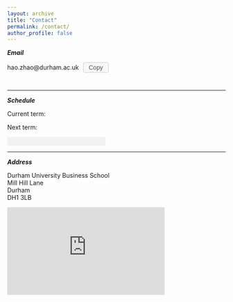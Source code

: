 ```yaml
---
layout: archive
title: "Contact"
permalink: /contact/
author_profile: false
---
```


***Email***

<p><span id="email">hao.zhao@durham.ac.uk</span><button id="copyButton" data-clipboard-target="#email">Copy</button></p>
<div id="tooltip"></div>

<style>
  #copyButton {
    display: inline-block;
    margin-left: 10px;
    border: 1px solid #ccc;
    background-color: #f7f7f7;
    color: #555;
    font-size: 14px;
    line-height: 1;
    padding: 4px 12px;
    border-radius: 4px;
    cursor: pointer;
  }
  #tooltip {
    position: absolute;
    background-color: rgba(0, 0, 0, 0.8);
    color: white;
    padding: 5px 10px;
    border-radius: 5px;
    font-size: 12px;
    opacity: 1;
    transition: opacity 0.2s ease-out;
    display: none;
  }
  #tooltip.fade {
    opacity: 0;
  }
</style>

<script src="https://cdnjs.cloudflare.com/ajax/libs/clipboard.js/2.0.8/clipboard.min.js"></script>

<script>
  var clipboard = new ClipboardJS('#copyButton');
  clipboard.on('success', function(e) {
    e.clearSelection();
    var tooltip = document.querySelector('#tooltip');
    tooltip.textContent = 'Copied!';
    tooltip.style.left = e.trigger.offsetLeft + 'px';
    tooltip.style.top = e.trigger.offsetTop - 30 + 'px';
    tooltip.style.display = 'block';
    tooltip.classList.remove('fade');
    setTimeout(function() {
      tooltip.classList.add('fade');
      setTimeout(function() {
        tooltip.style.display = 'none';
      }, 200);
    }, 1000);
  });
  clipboard.on('error', function(e) {
    alert('Failed to copy email address!');
  });
</script>

<div>
  <span id="workingstatus">
    <svg viewBox="0 0 20 20" width="8" height="8">
      <path id="second-hand" d="M10 6 L10 6" stroke="white" stroke-width="5" stroke-linecap="round" />
    </svg>
  </span> 
  <span id="uktime"></span>
</div>

<style>
 #workingstatus {
   display: inline-block;
   width: 12px;
   height: 12px;
   border-radius: 50%;
   margin-left: 4px;
   text-align: center;
   position: relative;
 }

#workingstatus svg {
  position: absolute;
  top: 50%;
  left: 50%;
  transform: translate(-50%, -50%) scale(1.5);
  z-index: 1;
}

 .available {
   background-color: #2ecc71;
 }


 .available:hover {
   background-color: #25A35A;
 }


 .limited {
   background-color: #FFA500;
 }


 .limited:hover {
   background-color: #CC8400;
 }


 .unavailable {
   background-color: #bdc3c7;
 }


 .unavailable:hover {
   background-color: #979C9F;
 }


 #workingstatus::before {
   content: "";
   display: block;
   width: 6px;
   height: 6px;
   background-color: white;
   border-radius: 50%;
   margin: 3px;
   position: absolute;
 }

</style>

<script src="https://cdnjs.cloudflare.com/ajax/libs/moment.js/2.29.1/moment.min.js"></script>
<script src="https://cdnjs.cloudflare.com/ajax/libs/moment-timezone/0.5.33/moment-timezone-with-data-10-year-range.min.js"></script>


<script>
  function updateClock() {
    var now = moment();
    var second = now.seconds();
    var secondAngle = second * 6;
    var secondHand = document.getElementById('second-hand');
    secondHand.setAttribute('d', 'M10 10 L10 1');
    secondHand.setAttribute('transform', 'rotate(' + secondAngle + ' 10 10)');
    setTimeout(updateClock, 1000);
  }

  function updateWorkingStatus() {
    var now = moment().tz('Europe/London');
    var ukHours = now.hour();
    var ukMinutes = now.minute();
    var ukSeconds = now.second();
    var workingStatusElement = document.getElementById('workingstatus');
    var ukTimeElement = document.getElementById('uktime');

    if ((ukHours >= 9 && ukHours < 12) || (ukHours >= 15 && ukHours < 20)) {
      workingStatusElement.className = 'available';
      workingStatusElement.title = 'Online';
    } else if (ukHours >= 23 || (ukHours >= 0 && ukHours < 9)) {
      workingStatusElement.className = 'unavailable';
      workingStatusElement.title = 'Offline';
    } else {
      workingStatusElement.className = 'limited';
      workingStatusElement.title = 'Away';
    }
    
    var ukTimeString = now.format('HH:mm:ss');
    ukTimeElement.textContent =  '  ' + ukTimeString + ' (UK)';

    updateClock();
    setTimeout(updateWorkingStatus, 1000);
  }
  updateWorkingStatus();
</script>

***
***Schedule***


<p>Current term: <span id="current-term"></span></p>
<p>Next term: <span id="next-term"></span></p>
<p><span id="progress-message"></span></p>
<div class="container">
  <div class="progress">
    <div class="progress-bar" role="progressbar" aria-valuenow="0" aria-valuemin="0" aria-valuemax="100"></div>
  </div>
</div>


***
***Address***

Durham University Business School<br>
Mill Hill Lane<br>
Durham<br>
DH1 3LB

<div style="position: relative; padding-bottom: 40%; height: 0;">
  <iframe src="https://www.google.com/maps/embed?pb=!1m18!1m12!1m3!1d2301.900588710033!2d-1.5882046843724191!3d54.764134575270376!2m3!1f0!2f0!3f0!3m2!1i1024!2i768!4f13.1!3m3!1m2!1s0x487e8742ad6f22df%3A0x8bafc519658bc8ba!2sBusiness%20School%20%E2%80%A2%20Durham%20University!5e0!3m2!1sen!2suk!4v1680297322922!5m2!1sen!2suk" style="position: absolute; top: 0; left: 0; width: 72%; height: 100%; border: 0;" allowfullscreen="" loading="lazy" referrerpolicy="no-referrer-when-downgrade"></iframe>
</div>


<style>
  .container {
    background-color: #F1F2F2;
    display: inline-block;
    line-height: 20px;
    width: 45%;
  }
  .progress {
    height: 20px;
  }
  .progress-bar {
    background-color: #E1E2E3;
    color: #E1E2E3;
    font-size: 0;
  }
  .progress-bar:hover {
    background-color: #BBD6B8;
    color: #FFF;
    font-size: 0;
    transition: color 0.2s ease-in-out;
    transition: background-color 0.2s ease-in-out;
  }
</style>

<script src="https://cdnjs.cloudflare.com/ajax/libs/moment.js/2.29.1/moment.min.js"></script>
<script src="https://cdnjs.cloudflare.com/ajax/libs/moment-timezone/0.5.33/moment-timezone-with-data-10-year-range.min.js"></script>

<script>
  var now = moment().tz('Europe/London');
  var daysInYear = moment.utc(now).endOf('year').dayOfYear();
  var daysPassed = moment.utc(now).dayOfYear();
  var progressPercentage = (daysPassed / daysInYear) * 100;
  var progressBar = document.querySelector('.progress-bar');
  progressBar.style.width = progressPercentage + '%';
  progressBar.innerText = '%';
  progressBar.addEventListener('mouseover', function() {
    var dateFormat = 'D MMMM YYYY';
    var yearMonth = now.format(dateFormat);
    var currentYear = now.year();
    var tooltipText = yearMonth + ', ' + daysPassed + ' days in ' + currentYear + ' (' + progressPercentage.toFixed(2) + '%)';
    progressBar.setAttribute('title', tooltipText);
  });
  var currentYear = now.year();
  document.getElementById("progress-message").textContent = currentYear + " is " + progressPercentage.toFixed(2) + "% complete";
</script>

<script>
  const terms = [
    {
    name: "Induction Week",
    start: moment("2022-09-26"),
    end: moment("2022-10-02")
    },
    {
    name: "Michaelmas Term",
    start: moment("2022-10-03"),
    end: moment("2022-12-09")
    },
    {
    name: "Christmas vacation",
    start: moment("2022-12-10"),
    end: moment("2023-01-08")
    },
    {
    name: "Epiphany Term",
    start: moment("2023-01-09"),
    end: moment("2023-03-17")
    },
    {
    name: "Easter vacation",
    start: moment("2023-03-18"),
    end: moment("2023-04-23")
    },
    {
    name: "Easter Term",
    start: moment("2023-04-24"),
    end: moment("2023-06-23")
    },
    {
    name: "Summer vacation",
    start: moment("2023-06-24"),
    end: moment("2023-09-24")
    },
    {
    name: "Summer vacation",
    start: moment("2023-06-24"),
    end: moment("2023-09-24")
    },
    {
    name: "Induction Week",
    start: moment("2023-09-25"),
    end: moment("2023-10-01")
    },
    {
    name: "Michaelmas Term",
    start: moment("2023-10-02"),
    end: moment("2023-12-08")
    },
    {
    name: "Christmas vacation",
    start: moment("2023-12-09"),
    end: moment("2024-01-07")
    },
    {
    name: "Epiphany Term",
    start: moment("2024-01-08"),
    end: moment("2024-03-15")
    },
    {
    name: "Easter vacation",
    start: moment("2024-03-16"),
    end: moment("2024-04-21")
    },
    {
    name: "Easter Term",
    start: moment("2024-04-22"),
    end: moment("2024-06-21")
    },
    {
    name: "Summer vacation",
    start: moment("2024-06-22"),
    end: moment("2024-09-29")
    },
    {
    name: "Summer vacation",
    start: moment("2024-06-22"),
    end: moment("2024-09-29")
    },
    {
    name: "Induction Week",
    start: moment("2024-09-30"),
    end: moment("2024-10-06")
    },
    {
    name: "Michaelmas Term",
    start: moment("2024-10-07"),
    end: moment("2024-12-13")
    },
    {
    name: "Christmas vacation",
    start: moment("2024-12-14"),
    end: moment("2025-01-12")
    },
    {
    name: "Epiphany Term",
    start: moment("2025-01-13"),
    end: moment("2025-03-21")
    },
    {
    name: "Easter vacation",
    start: moment("2025-03-22"),
    end: moment("2025-04-27")
    },
    {
    name: "Easter Term",
    start: moment("2025-04-28"),
    end: moment("2025-06-27")
    },
    {
    name: "Summer vacation",
    start: moment("2025-06-28"),
    end: moment("2025-09-28")
    },
    {
    name: "Summer vacation",
    start: moment("2025-06-28"),
    end: moment("2025-09-28")
    },
    {
    name: "Induction Week",
    start: moment("2025-09-29"),
    end: moment("2025-10-05")
    },
    {
    name: "Michaelmas Term",
    start: moment("2025-10-06"),
    end: moment("2025-12-12")
    },
    {
    name: "Christmas vacation",
    start: moment("2025-12-13"),
    end: moment("2026-01-11")
    },
    {
    name: "Epiphany Term",
    start: moment("2026-01-12"),
    end: moment("2026-03-20")
    },
    {
    name: "Easter vacation",
    start: moment("2026-03-21"),
    end: moment("2026-04-26")
    },
    {
    name: "Easter Term",
    start: moment("2026-04-27"),
    end: moment("2026-06-26")
    },
    {
    name: "Summer vacation",
    start: moment("2026-06-27"),
    end: moment("2026-09-27")
    },
    {
    name: "Summer vacation",
    start: moment("2026-06-27"),
    end: moment("2026-09-27")
    }
  ];

  const currentTerm = terms.find(term => {
    const now = moment().tz('Europe/London');
    term.remainingDays = term.end.diff(now, 'days') + 1;
    return now.isBetween(term.start, term.end);
  });

  if (!currentTerm) {
    document.getElementById("current-term").textContent = "None";
    document.getElementById("next-term").textContent = "None";
  }
  else{
    document.getElementById("current-term").textContent = currentTerm.name + ", " + currentTerm.remainingDays + " days remain";

    const nextTerm = terms.find(term => term.start.isAfter(currentTerm.end));
    if (!nextTerm) {
      document.getElementById("next-term").textContent = "None";
    }
    else {
      document.getElementById("next-term").textContent = nextTerm.name + " (" + nextTerm.start.year() + ")";
    }
  }
</script>
